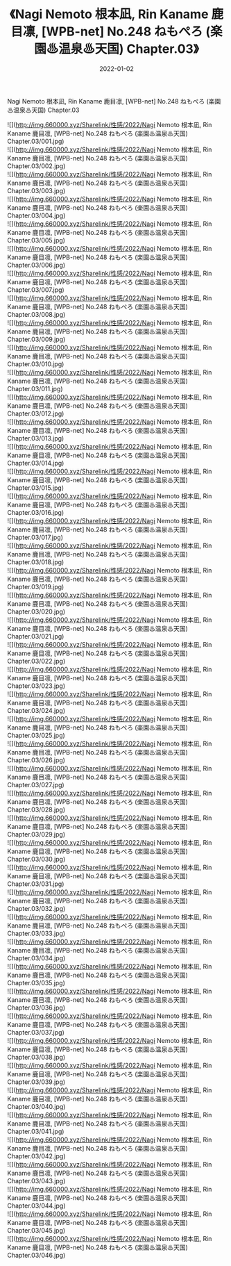 ﻿---
layout: post
title:  《Nagi Nemoto 根本凪, Rin Kaname 鹿目凛, [WPB-net] No.248 ねもぺろ (楽園♨温泉♨天国) Chapter.03》
date:   2022-01-02
img: http://img.660000.xyz/Sharelink/性感/2022/Nagi Nemoto 根本凪, Rin Kaname 鹿目凛, [WPB-net] No.248 ねもぺろ (楽園♨温泉♨天国) Chapter.03/000.jpg
categories: [美女, 清纯, 唯美]
---

Nagi Nemoto 根本凪, Rin Kaname 鹿目凛, [WPB-net] No.248 ねもぺろ (楽園♨温泉♨天国) Chapter.03

  ![](http://img.660000.xyz/Sharelink/性感/2022/Nagi Nemoto 根本凪, Rin Kaname 鹿目凛, [WPB-net] No.248 ねもぺろ (楽園♨温泉♨天国) Chapter.03/001.jpg) <br> ![](http://img.660000.xyz/Sharelink/性感/2022/Nagi Nemoto 根本凪, Rin Kaname 鹿目凛, [WPB-net] No.248 ねもぺろ (楽園♨温泉♨天国) Chapter.03/002.jpg) <br> ![](http://img.660000.xyz/Sharelink/性感/2022/Nagi Nemoto 根本凪, Rin Kaname 鹿目凛, [WPB-net] No.248 ねもぺろ (楽園♨温泉♨天国) Chapter.03/003.jpg) <br> ![](http://img.660000.xyz/Sharelink/性感/2022/Nagi Nemoto 根本凪, Rin Kaname 鹿目凛, [WPB-net] No.248 ねもぺろ (楽園♨温泉♨天国) Chapter.03/004.jpg) <br> ![](http://img.660000.xyz/Sharelink/性感/2022/Nagi Nemoto 根本凪, Rin Kaname 鹿目凛, [WPB-net] No.248 ねもぺろ (楽園♨温泉♨天国) Chapter.03/005.jpg) <br> ![](http://img.660000.xyz/Sharelink/性感/2022/Nagi Nemoto 根本凪, Rin Kaname 鹿目凛, [WPB-net] No.248 ねもぺろ (楽園♨温泉♨天国) Chapter.03/006.jpg) <br> ![](http://img.660000.xyz/Sharelink/性感/2022/Nagi Nemoto 根本凪, Rin Kaname 鹿目凛, [WPB-net] No.248 ねもぺろ (楽園♨温泉♨天国) Chapter.03/007.jpg) <br> ![](http://img.660000.xyz/Sharelink/性感/2022/Nagi Nemoto 根本凪, Rin Kaname 鹿目凛, [WPB-net] No.248 ねもぺろ (楽園♨温泉♨天国) Chapter.03/008.jpg) <br> ![](http://img.660000.xyz/Sharelink/性感/2022/Nagi Nemoto 根本凪, Rin Kaname 鹿目凛, [WPB-net] No.248 ねもぺろ (楽園♨温泉♨天国) Chapter.03/009.jpg) <br> ![](http://img.660000.xyz/Sharelink/性感/2022/Nagi Nemoto 根本凪, Rin Kaname 鹿目凛, [WPB-net] No.248 ねもぺろ (楽園♨温泉♨天国) Chapter.03/010.jpg) <br> ![](http://img.660000.xyz/Sharelink/性感/2022/Nagi Nemoto 根本凪, Rin Kaname 鹿目凛, [WPB-net] No.248 ねもぺろ (楽園♨温泉♨天国) Chapter.03/011.jpg) <br> ![](http://img.660000.xyz/Sharelink/性感/2022/Nagi Nemoto 根本凪, Rin Kaname 鹿目凛, [WPB-net] No.248 ねもぺろ (楽園♨温泉♨天国) Chapter.03/012.jpg) <br> ![](http://img.660000.xyz/Sharelink/性感/2022/Nagi Nemoto 根本凪, Rin Kaname 鹿目凛, [WPB-net] No.248 ねもぺろ (楽園♨温泉♨天国) Chapter.03/013.jpg) <br> ![](http://img.660000.xyz/Sharelink/性感/2022/Nagi Nemoto 根本凪, Rin Kaname 鹿目凛, [WPB-net] No.248 ねもぺろ (楽園♨温泉♨天国) Chapter.03/014.jpg) <br> ![](http://img.660000.xyz/Sharelink/性感/2022/Nagi Nemoto 根本凪, Rin Kaname 鹿目凛, [WPB-net] No.248 ねもぺろ (楽園♨温泉♨天国) Chapter.03/015.jpg) <br> ![](http://img.660000.xyz/Sharelink/性感/2022/Nagi Nemoto 根本凪, Rin Kaname 鹿目凛, [WPB-net] No.248 ねもぺろ (楽園♨温泉♨天国) Chapter.03/016.jpg) <br> ![](http://img.660000.xyz/Sharelink/性感/2022/Nagi Nemoto 根本凪, Rin Kaname 鹿目凛, [WPB-net] No.248 ねもぺろ (楽園♨温泉♨天国) Chapter.03/017.jpg) <br> ![](http://img.660000.xyz/Sharelink/性感/2022/Nagi Nemoto 根本凪, Rin Kaname 鹿目凛, [WPB-net] No.248 ねもぺろ (楽園♨温泉♨天国) Chapter.03/018.jpg) <br> ![](http://img.660000.xyz/Sharelink/性感/2022/Nagi Nemoto 根本凪, Rin Kaname 鹿目凛, [WPB-net] No.248 ねもぺろ (楽園♨温泉♨天国) Chapter.03/019.jpg) <br> ![](http://img.660000.xyz/Sharelink/性感/2022/Nagi Nemoto 根本凪, Rin Kaname 鹿目凛, [WPB-net] No.248 ねもぺろ (楽園♨温泉♨天国) Chapter.03/020.jpg) <br> ![](http://img.660000.xyz/Sharelink/性感/2022/Nagi Nemoto 根本凪, Rin Kaname 鹿目凛, [WPB-net] No.248 ねもぺろ (楽園♨温泉♨天国) Chapter.03/021.jpg) <br> ![](http://img.660000.xyz/Sharelink/性感/2022/Nagi Nemoto 根本凪, Rin Kaname 鹿目凛, [WPB-net] No.248 ねもぺろ (楽園♨温泉♨天国) Chapter.03/022.jpg) <br> ![](http://img.660000.xyz/Sharelink/性感/2022/Nagi Nemoto 根本凪, Rin Kaname 鹿目凛, [WPB-net] No.248 ねもぺろ (楽園♨温泉♨天国) Chapter.03/023.jpg) <br> ![](http://img.660000.xyz/Sharelink/性感/2022/Nagi Nemoto 根本凪, Rin Kaname 鹿目凛, [WPB-net] No.248 ねもぺろ (楽園♨温泉♨天国) Chapter.03/024.jpg) <br> ![](http://img.660000.xyz/Sharelink/性感/2022/Nagi Nemoto 根本凪, Rin Kaname 鹿目凛, [WPB-net] No.248 ねもぺろ (楽園♨温泉♨天国) Chapter.03/025.jpg) <br> ![](http://img.660000.xyz/Sharelink/性感/2022/Nagi Nemoto 根本凪, Rin Kaname 鹿目凛, [WPB-net] No.248 ねもぺろ (楽園♨温泉♨天国) Chapter.03/026.jpg) <br> ![](http://img.660000.xyz/Sharelink/性感/2022/Nagi Nemoto 根本凪, Rin Kaname 鹿目凛, [WPB-net] No.248 ねもぺろ (楽園♨温泉♨天国) Chapter.03/027.jpg) <br> ![](http://img.660000.xyz/Sharelink/性感/2022/Nagi Nemoto 根本凪, Rin Kaname 鹿目凛, [WPB-net] No.248 ねもぺろ (楽園♨温泉♨天国) Chapter.03/028.jpg) <br> ![](http://img.660000.xyz/Sharelink/性感/2022/Nagi Nemoto 根本凪, Rin Kaname 鹿目凛, [WPB-net] No.248 ねもぺろ (楽園♨温泉♨天国) Chapter.03/029.jpg) <br> ![](http://img.660000.xyz/Sharelink/性感/2022/Nagi Nemoto 根本凪, Rin Kaname 鹿目凛, [WPB-net] No.248 ねもぺろ (楽園♨温泉♨天国) Chapter.03/030.jpg) <br> ![](http://img.660000.xyz/Sharelink/性感/2022/Nagi Nemoto 根本凪, Rin Kaname 鹿目凛, [WPB-net] No.248 ねもぺろ (楽園♨温泉♨天国) Chapter.03/031.jpg) <br> ![](http://img.660000.xyz/Sharelink/性感/2022/Nagi Nemoto 根本凪, Rin Kaname 鹿目凛, [WPB-net] No.248 ねもぺろ (楽園♨温泉♨天国) Chapter.03/032.jpg) <br> ![](http://img.660000.xyz/Sharelink/性感/2022/Nagi Nemoto 根本凪, Rin Kaname 鹿目凛, [WPB-net] No.248 ねもぺろ (楽園♨温泉♨天国) Chapter.03/033.jpg) <br> ![](http://img.660000.xyz/Sharelink/性感/2022/Nagi Nemoto 根本凪, Rin Kaname 鹿目凛, [WPB-net] No.248 ねもぺろ (楽園♨温泉♨天国) Chapter.03/034.jpg) <br> ![](http://img.660000.xyz/Sharelink/性感/2022/Nagi Nemoto 根本凪, Rin Kaname 鹿目凛, [WPB-net] No.248 ねもぺろ (楽園♨温泉♨天国) Chapter.03/035.jpg) <br> ![](http://img.660000.xyz/Sharelink/性感/2022/Nagi Nemoto 根本凪, Rin Kaname 鹿目凛, [WPB-net] No.248 ねもぺろ (楽園♨温泉♨天国) Chapter.03/036.jpg) <br> ![](http://img.660000.xyz/Sharelink/性感/2022/Nagi Nemoto 根本凪, Rin Kaname 鹿目凛, [WPB-net] No.248 ねもぺろ (楽園♨温泉♨天国) Chapter.03/037.jpg) <br> ![](http://img.660000.xyz/Sharelink/性感/2022/Nagi Nemoto 根本凪, Rin Kaname 鹿目凛, [WPB-net] No.248 ねもぺろ (楽園♨温泉♨天国) Chapter.03/038.jpg) <br> ![](http://img.660000.xyz/Sharelink/性感/2022/Nagi Nemoto 根本凪, Rin Kaname 鹿目凛, [WPB-net] No.248 ねもぺろ (楽園♨温泉♨天国) Chapter.03/039.jpg) <br> ![](http://img.660000.xyz/Sharelink/性感/2022/Nagi Nemoto 根本凪, Rin Kaname 鹿目凛, [WPB-net] No.248 ねもぺろ (楽園♨温泉♨天国) Chapter.03/040.jpg) <br> ![](http://img.660000.xyz/Sharelink/性感/2022/Nagi Nemoto 根本凪, Rin Kaname 鹿目凛, [WPB-net] No.248 ねもぺろ (楽園♨温泉♨天国) Chapter.03/041.jpg) <br> ![](http://img.660000.xyz/Sharelink/性感/2022/Nagi Nemoto 根本凪, Rin Kaname 鹿目凛, [WPB-net] No.248 ねもぺろ (楽園♨温泉♨天国) Chapter.03/042.jpg) <br> ![](http://img.660000.xyz/Sharelink/性感/2022/Nagi Nemoto 根本凪, Rin Kaname 鹿目凛, [WPB-net] No.248 ねもぺろ (楽園♨温泉♨天国) Chapter.03/043.jpg) <br> ![](http://img.660000.xyz/Sharelink/性感/2022/Nagi Nemoto 根本凪, Rin Kaname 鹿目凛, [WPB-net] No.248 ねもぺろ (楽園♨温泉♨天国) Chapter.03/044.jpg) <br> ![](http://img.660000.xyz/Sharelink/性感/2022/Nagi Nemoto 根本凪, Rin Kaname 鹿目凛, [WPB-net] No.248 ねもぺろ (楽園♨温泉♨天国) Chapter.03/045.jpg) <br> ![](http://img.660000.xyz/Sharelink/性感/2022/Nagi Nemoto 根本凪, Rin Kaname 鹿目凛, [WPB-net] No.248 ねもぺろ (楽園♨温泉♨天国) Chapter.03/046.jpg) <br>